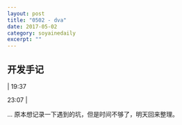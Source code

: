 ```yaml
---
layout: post
title: "0502 - dva" 
date: 2017-05-02 
category: soyainedaily 
excerpt: ""
---
```


## 开发手记

| 19:37

23:07 |

... 原本想记录一下遇到的坑，但是时间不够了，明天回来整理。